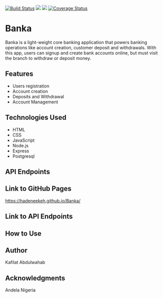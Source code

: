 [![Build Status](https://travis-ci.org/Hadeneekeh/Banka.svg?branch=develop)](https://travis-ci.org/Hadeneekeh/Banka)    <a href="https://codeclimate.com/github/Hadeneekeh/Banka/maintainability"><img src="https://api.codeclimate.com/v1/badges/97e6004796efc1b5fe0c/maintainability" /></a>    <a href="https://codeclimate.com/github/Hadeneekeh/Banka/test_coverage"><img src="https://api.codeclimate.com/v1/badges/97e6004796efc1b5fe0c/test_coverage" /></a>      [![Coverage Status](https://coveralls.io/repos/github/Hadeneekeh/Banka/badge.svg?branch=develop)](https://coveralls.io/github/Hadeneekeh/Banka?branch=develop)

# Banka
Banka is a light-weight core banking application that powers banking operations like account
creation, customer deposit and withdrawals. With this app, users can signup and create bank accounts online, but must visit the branch to withdraw or deposit money.

## Features
* Users registration
* Account creation
* Deposits and Withdrawal
* Account Management

## Technologies Used 
* HTML
* CSS
* JavaScript
* Node.js
* Express
* Postgresql

## API Endpoints


## Link to GitHub Pages
https://hadeneekeh.github.io/Banka/

## Link to API Endpoints


## How to Use


## Author
Kafilat Abdulwahab

## Acknowledgments
Andela Nigeria